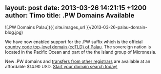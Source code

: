 layout: post
date: 2013-03-26 14:21:15 +1200
author: Timo
title: .PW Domains Available
----

![.PW Domains Palau]({{ site.images_url }}/2013-03-26-palau-domain-blog.jpg)

We have now enabled support for the .PW suffix which is the official [country code top-level domain (ccTLD) of Palau](https://iwantmyname.com/domains/pw-palauan-domain-name-registration-for-palau). The sovereign nation is located in the Pacific Ocean and part of the the island group of Micronesia.

New .PW domains and [transfers from other registrars](https://iwantmyname.com/domains/pw-domain-registrar-transfer-palau) are available at an affordable $14.90 USD. [Start your domain search today!](https://iwantmyname.com)
